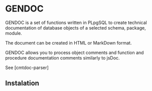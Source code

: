 # GENDOC

GENDOC is a set of functions written in PLpgSQL to create technical documentation of database objects of a selected schema, package, module. 

The document can be created in HTML or MarkDown format.

GENDOC allows you to process object comments and function and procedure documentation comments similarly to jsDoc.

See [cmtdoc-parser]

## Instalation

